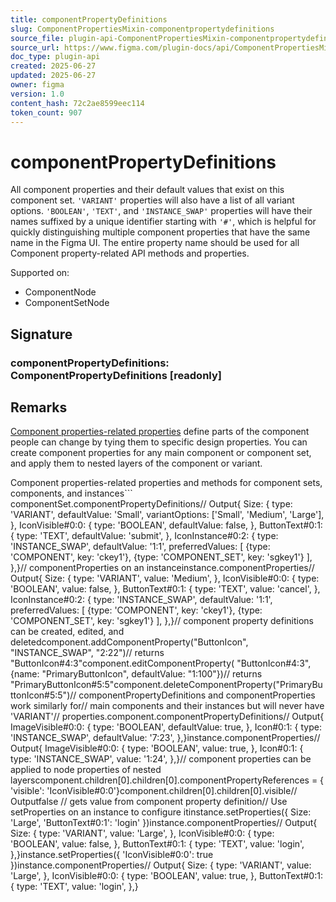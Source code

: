 ```yaml
---
title: componentPropertyDefinitions
slug: ComponentPropertiesMixin-componentpropertydefinitions
source_file: plugin-api-ComponentPropertiesMixin-componentpropertydefinitions.html
source_url: https://www.figma.com/plugin-docs/api/ComponentPropertiesMixin-componentpropertydefinitions/
doc_type: plugin-api
created: 2025-06-27
updated: 2025-06-27
owner: figma
version: 1.0
content_hash: 72c2ae8599eec114
token_count: 907
---
```

# componentPropertyDefinitions

All component properties and their default values that exist on this component set. `'VARIANT'` properties will also have a list of all variant options. `'BOOLEAN'`, `'TEXT'`, and `'INSTANCE_SWAP'` properties will have their names suffixed by a unique identifier starting with `'#'`, which is helpful for quickly distinguishing multiple component properties that have the same name in the Figma UI. The entire property name should be used for all Component property-related API methods and properties.

 Supported on:

- ComponentNode
- ComponentSetNode

## Signature

### componentPropertyDefinitions: ComponentPropertyDefinitions [readonly]

## Remarks

[Component properties-related properties](https://help.figma.com/hc/en-us/articles/5579474826519-Create-and-use-component-properties)
 define parts of the component people can change by tying them to specific design properties. You can create component properties for any main component or component set, and apply them to nested layers of the component or variant.

Component properties-related properties and methods for component sets, components, and instances```
componentSet.componentPropertyDefinitions// Output{ Size: { type: 'VARIANT', defaultValue: 'Small', variantOptions: ['Small', 'Medium', 'Large'], }, IconVisible#0:0: { type: 'BOOLEAN', defaultValue: false, }, ButtonText#0:1: { type: 'TEXT', defaultValue: 'submit', }, IconInstance#0:2: { type: 'INSTANCE_SWAP', defaultValue: '1:1', preferredValues: [ {type: 'COMPONENT', key: 'ckey1'}, {type: 'COMPONENT_SET', key: 'sgkey1'} ], },}// componentProperties on an instanceinstance.componentProperties// Output{ Size: { type: 'VARIANT', value: 'Medium', }, IconVisible#0:0: { type: 'BOOLEAN', value: false, }, ButtonText#0:1: { type: 'TEXT', value: 'cancel', }, IconInstance#0:2: { type: 'INSTANCE_SWAP', defaultValue: '1:1', preferredValues: [ {type: 'COMPONENT', key: 'ckey1'}, {type: 'COMPONENT_SET', key: 'sgkey1'} ], },}// component property definitions can be created, edited, and deletedcomponent.addComponentProperty("ButtonIcon", "INSTANCE_SWAP", "2:22")// returns "ButtonIcon#4:3"component.editComponentProperty( "ButtonIcon#4:3", {name: "PrimaryButtonIcon", defaultValue: "1:100"})// returns "PrimaryButtonIcon#5:5"component.deleteComponentProperty("PrimaryButtonIcon#5:5")// componentPropertyDefinitions and componentProperties work similarly for// main components and their instances but will never have 'VARIANT'// properties.component.componentPropertyDefinitions// Output{ ImageVisible#0:0: { type: 'BOOLEAN', defaultValue: true, }, Icon#0:1: { type: 'INSTANCE_SWAP', defaultValue: '7:23', },}instance.componentProperties// Output{ ImageVisible#0:0: { type: 'BOOLEAN', value: true, }, Icon#0:1: { type: 'INSTANCE_SWAP', value: '1:24', },}// component properties can be applied to node properties of nested layerscomponent.children[0].children[0].componentPropertyReferences = { 'visible': 'IconVisible#0:0'}component.children[0].children[0].visible// Outputfalse // gets value from component property definition// Use setProperties on an instance to configure itinstance.setProperties({ Size: 'Large', 'ButtonText#0:1': 'login' })instance.componentProperties// Output{ Size: { type: 'VARIANT', value: 'Large', }, IconVisible#0:0: { type: 'BOOLEAN', value: false, }, ButtonText#0:1: { type: 'TEXT', value: 'login', },}instance.setProperties({ 'IconVisible#0:0': true })instance.componentProperties// Output{ Size: { type: 'VARIANT', value: 'Large', }, IconVisible#0:0: { type: 'BOOLEAN', value: true, }, ButtonText#0:1: { type: 'TEXT', value: 'login', },}
```